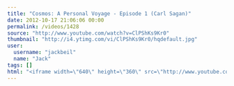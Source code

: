 ```yaml
---
title: "Cosmos: A Personal Voyage - Episode 1 (Carl Sagan)"
date: 2012-10-17 21:06:06 00:00
permalink: /videos/1428
source: "http://www.youtube.com/watch?v=ClPShKs9Kr0"
thumbnail: "http://i4.ytimg.com/vi/ClPShKs9Kr0/hqdefault.jpg"
user:
  username: "jackbeil"
  name: "Jack"
tags: []
html: "<iframe width=\"640\" height=\"360\" src=\"http://www.youtube.com/embed/ClPShKs9Kr0?wmode=transparent&fs=1&feature=oembed\" frameborder=\"0\" allowfullscreen></iframe>"
---
```


